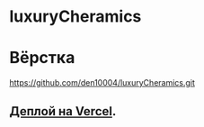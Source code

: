 # luxuryCheramics

# Вёрстка

https://github.com/den10004/luxuryCheramics.git

## [Деплой на Vercel](https://luxury-cheramics.vercel.app/).
